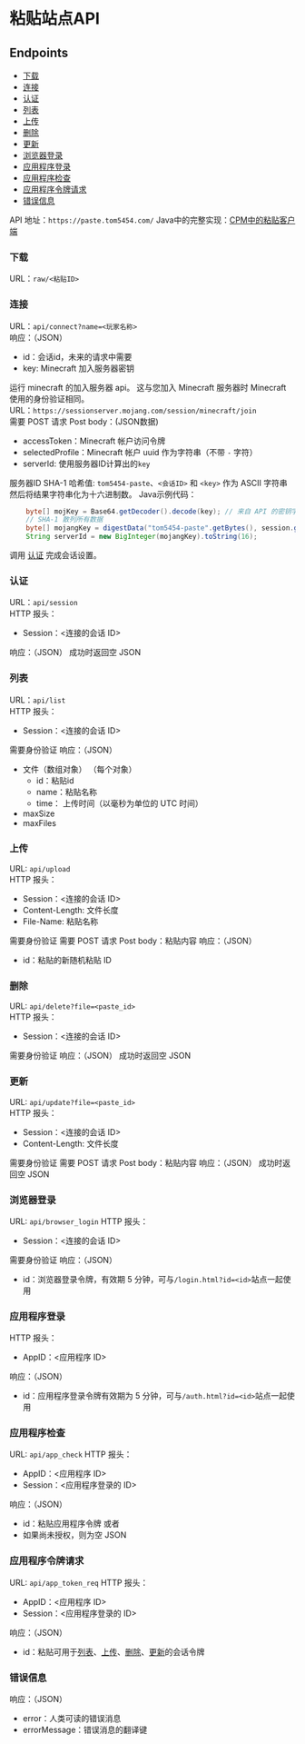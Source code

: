 
<a name="paste-site-api"/>

# 粘贴站点API

<a name="endpoints"/>

## Endpoints
* [下载](#download)
* [连接](#connect)
* [认证](#authenticate)
* [列表](#list)
* [上传](#upload)
* [删除](#delete)
* [更新](#update)
* [浏览器登录](#browser-login)
* [应用程序登录](#app-login)
* [应用程序检查](#app-check)
* [应用程序令牌请求](#app-token-request)
* [错误信息](#error-messages)

API 地址：`https://paste.tom5454.com/` 
Java中的完整实现：[CPM中的粘贴客户端](https://github.com/tom5454/CustomPlayerModels/blob/master/CustomPlayerModels/src/shared/java/com/tom/cpm/shared/paste/PasteClient.java)


<a name="download"/>

### 下载
URL：`raw/<粘贴ID>`


<a name="connect"/>

### 连接
URL：`api/connect?name=<玩家名称>`  
响应：（JSON）
 * id：会话id，未来的请求中需要
 * key: Minecraft 加入服务器密钥

运行 minecraft 的加入服务器 api。
这与您加入 Minecraft 服务器时 Minecraft 使用的身份验证相同。  
URL：`https://sessionserver.mojang.com/session/minecraft/join`  
需要 POST 请求
Post body：(JSON数据)
 * accessToken：Minecraft 帐户访问令牌
 * selectedProfile：Minecraft 帐户 uuid 作为字符串（不带 `-` 字符）
 * serverId: 使用服务器ID计算出的`key`

服务器ID
SHA-1 哈希值:
`tom5454-paste`、`<会话ID>` 和 `<key>` 作为 ASCII 字符串
然后将结果字符串化为十六进制数。
Java示例代码：
```java
	byte[] mojKey = Base64.getDecoder().decode(key); // 来自 API 的密钥字符串
	// SHA-1 散列所有数据
	byte[] mojangKey = digestData("tom5454-paste".getBytes(), session.getBytes(), mojKey);
	String serverId = new BigInteger(mojangKey).toString(16);
```

调用 [认证](#authenticate) 完成会话设置。


<a name="authenticate"/>

### 认证
URL：`api/session`  
HTTP 报头：
 * Session：<连接的会话 ID>

响应：（JSON）
	成功时返回空 JSON


<a name="list"/>

### 列表
URL：`api/list`  
HTTP 报头：
 * Session：<连接的会话 ID>

需要身份验证
响应：（JSON）
 * 文件（数组对象）
   （每个对象）
   * id：粘贴id
   * name：粘贴名称
   * time： 上传时间（以毫秒为单位的 UTC 时间）
 * maxSize  
 * maxFiles  


<a name="upload"/>

### 上传
URL: `api/upload`  
HTTP 报头：
 * Session：<连接的会话 ID>
 * Content-Length: 文件长度  
 * File-Name: 粘贴名称

需要身份验证
需要 POST 请求
Post body：粘贴内容 
响应：（JSON）
 * id：粘贴的新随机粘贴 ID


<a name="delete"/>

### 删除
URL: `api/delete?file=<paste_id>`  
HTTP 报头：
 * Session：<连接的会话 ID>

需要身份验证
响应：（JSON）
	成功时返回空 JSON


<a name="update"/>

### 更新
URL: `api/update?file=<paste_id>`  
HTTP 报头：
 * Session：<连接的会话 ID>
 * Content-Length: 文件长度   

需要身份验证
需要 POST 请求
Post body：粘贴内容 
响应：（JSON）
	成功时返回空 JSON
	

<a name="browser-login"/>

### 浏览器登录
URL: `api/browser_login`
HTTP 报头：
 * Session：<连接的会话 ID>
 
需要身份验证
响应：（JSON）
 * id：浏览器登录令牌，有效期 5 分钟，可与`/login.html?id=<id>`站点一起使用


<a name="app-login"/>

### 应用程序登录
HTTP 报头：
 * AppID：<应用程序 ID>
 
响应：（JSON）
 * id：应用程序登录令牌有效期为 5 分钟，可与`/auth.html?id=<id>`站点一起使用
 

<a name="app-check"/>

### 应用程序检查
URL: `api/app_check`
HTTP 报头：
 * AppID：<应用程序 ID>
 * Session：<应用程序登录的 ID>
 
响应：（JSON）
 * id：粘贴应用程序令牌
或者
 * 如果尚未授权，则为空 JSON
 

<a name="app-token-request"/>

### 应用程序令牌请求
URL: `api/app_token_req`
HTTP 报头：
 * AppID：<应用程序 ID>
 * Session：<应用程序登录的 ID>
 
响应：（JSON） 
 * id：粘贴可用于[列表](#list)、[上传](#upload)、[删除](#delete)、[更新](#update)的会话令牌


<a name="error-messages"/>

### 错误信息
响应：（JSON） 
 * error：人类可读的错误消息
 * errorMessage：错误消息的翻译键
